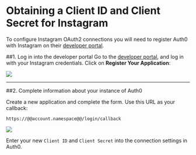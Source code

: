 # Obtaining a Client ID and Client Secret for Instagram

To configure Instagram OAuth2 connections you will need to register Auth0 with Instagram on their [developer portal](http://instagram.com/developer).

##1. Log in into the developer portal
Go to the [developer portal](http://instagram.com/developer), and log in with your Instagram credentials. Click on __Register Your Application__:

![](img/instagram-devportal-1.png)

---

##2. Complete information about your instance of Auth0

Create a new application and complete the form. Use this URL as your callback:

	https://@@account.namespace@@/login/callback

![](img/instagram-devportal-2.png)

Enter your new `Client ID` and `Client Secret` into the connection settings in Auth0.

